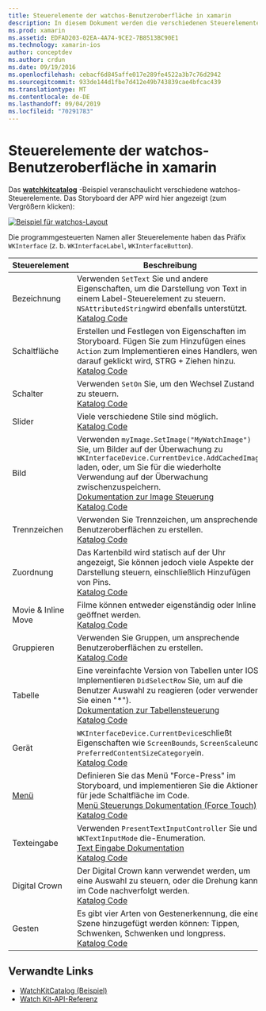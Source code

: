 ```yaml
---
title: Steuerelemente der watchos-Benutzeroberfläche in xamarin
description: In diesem Dokument werden die verschiedenen Steuerelemente beschrieben, die für die Verwendung in watchos-Benutzeroberflächen verfügbar sind. Es enthält eine Beschreibung der Bezeichnungen, Schaltflächen, Schalter, Schieberegler, Bilder, Trennzeichen, Zuordnungen usw.
ms.prod: xamarin
ms.assetid: EDFAD203-02EA-4A74-9CE2-7B8513BC90E1
ms.technology: xamarin-ios
author: conceptdev
ms.author: crdun
ms.date: 09/19/2016
ms.openlocfilehash: cebacf6d845affe017e289fe4522a3b7c76d2942
ms.sourcegitcommit: 933de144d1fbe7d412e49b743839cae4bfcac439
ms.translationtype: MT
ms.contentlocale: de-DE
ms.lasthandoff: 09/04/2019
ms.locfileid: "70291783"
---
```

# <a name="watchos-user-interface-controls-in-xamarin"></a>Steuerelemente der watchos-Benutzeroberfläche in xamarin

Das [**watchkitcatalog**](https://github.com/xamarin/monotouch-samples/tree/master/watchOS/WatchKitCatalog) -Beispiel veranschaulicht verschiedene watchos-Steuerelemente. Das Storyboard der APP wird hier angezeigt (zum Vergrößern klicken):

[![](images/storyboard-sml.png "Beispiel für watchos-Layout")](images/storyboard.png#lightbox)

Die programmgesteuerten Namen aller Steuerelemente haben das Präfix `WKInterface` (z. b. `WKInterfaceLabel`, `WKInterfaceButton`).

|Steuerelement|Beschreibung|Bildschirmabbildung|
|---|---|---|
|Bezeichnung|Verwenden `SetText` Sie und andere Eigenschaften, um die Darstellung von Text in einem Label-Steuerelement zu steuern. `NSAttributedString`wird ebenfalls unterstützt.<br />[Katalog Code](https://github.com/xamarin/ios-samples/blob/master/watchOS/WatchKitCatalog/WatchKit3Extension/LabelDetailController.cs)|![](Images/label.png)|
|Schaltfläche|Erstellen und Festlegen von Eigenschaften im Storyboard. Fügen Sie zum Hinzufügen eines `Action` zum Implementieren eines Handlers, wenn darauf geklickt wird, STRG + Ziehen hinzu.<br />[Katalog Code](https://github.com/xamarin/ios-samples/blob/master/watchOS/WatchKitCatalog/WatchKit3Extension/ButtonDetailController.cs)|![](Images/button.png)|
|Schalter|Verwenden `SetOn` Sie, um den Wechsel Zustand zu steuern.<br />[Katalog Code](https://github.com/xamarin/ios-samples/blob/master/watchOS/WatchKitCatalog/WatchKit3Extension/SwitchDetailController.cs)|![](Images/switch.png)|
|Slider|Viele verschiedene Stile sind möglich.<br />[Katalog Code](https://github.com/xamarin/ios-samples/blob/master/watchOS/WatchKitCatalog/WatchKit3Extension/SliderDetailController.cs)|![](Images/slider.png)|
|Bild|Verwenden `myImage.SetImage("MyWatchImage")` Sie, um Bilder auf der Überwachung zu `WKInterfaceDevice.CurrentDevice.AddCachedImage` laden, oder, um Sie für die wiederholte Verwendung auf der Überwachung zwischenzuspeichern.<br />[Dokumentation zur Image Steuerung](~/ios/watchos/user-interface/image.md)<br />[Katalog Code](https://github.com/xamarin/ios-samples/blob/master/watchOS/WatchKitCatalog/WatchKit3Extension/ImageDetailController.cs)|![](Images/image.png)|
|Trennzeichen|Verwenden Sie Trennzeichen, um ansprechende Benutzeroberflächen zu erstellen.<br />[Katalog Code](https://github.com/xamarin/ios-samples/blob/master/watchOS/WatchKitCatalog/WatchKit3Extension/SeparatorDetailController.cs)|![](Images/separator.png)| 
|Zuordnung|Das Kartenbild wird statisch auf der Uhr angezeigt, Sie können jedoch viele Aspekte der Darstellung steuern, einschließlich Hinzufügen von Pins.<br />[Katalog Code](https://github.com/xamarin/ios-samples/blob/master/watchOS/WatchKitCatalog/WatchKit3Extension/MapDetailController.cs)|![](Images/map.png)|
|Movie & Inline Move|Filme können entweder eigenständig oder Inline geöffnet werden.<br />[Katalog Code](https://github.com/xamarin/ios-samples/blob/master/watchOS/WatchKitCatalog/WatchKit3Extension/MovieDetailController.cs)|![](Images/movie.png)|
|Gruppieren|Verwenden Sie Gruppen, um ansprechende Benutzeroberflächen zu erstellen.<br />[Katalog Code](https://github.com/xamarin/ios-samples/blob/master/watchOS/WatchKitCatalog/WatchKit3Extension/GroupDetailController.cs)|![](Images/group.png)|
|Tabelle|Eine vereinfachte Version von Tabellen unter IOS. Implementieren `DidSelectRow` Sie, um auf die Benutzer Auswahl zu reagieren (oder verwenden Sie einen "*").<br />[Dokumentation zur Tabellensteuerung](~/ios/watchos/user-interface/table.md)<br />[Katalog Code](https://github.com/xamarin/ios-samples/blob/master/watchOS/WatchKitCatalog/WatchKit3Extension/Table%20Detail%20Controller/TableDetailController.cs)|![](Images/table.png)|
|Gerät|`WKInterfaceDevice.CurrentDevice`schließt Eigenschaften wie `ScreenBounds`, `ScreenScale`und `PreferredContentSizeCategory`ein.<br />[Katalog Code](https://github.com/xamarin/ios-samples/blob/master/watchOS/WatchKitCatalog/WatchKit3Extension/DeviceDetailController.cs)|![](Images/device.png)|
|[Menü](~/ios/watchos/user-interface/menu.md)|Definieren Sie das Menü "Force-Press" im Storyboard, und implementieren Sie die Aktionen für jede Schaltfläche im Code.<br />[Menü Steuerungs Dokumentation (Force Touch)](~/ios/watchos/user-interface/menu.md)<br />[Katalog Code](https://github.com/xamarin/ios-samples/blob/master/watchOS/WatchKitCatalog/WatchKit3Extension/ControllerDetailController.cs)|![](Images/controller.png)|
|Texteingabe|Verwenden `PresentTextInputController` Sie und `WKTextInputMode` die-Enumeration.<br />[Text Eingabe Dokumentation](~/ios/watchos/user-interface/text-input.md)<br />[Katalog Code](https://github.com/xamarin/ios-samples/blob/master/watchOS/WatchKitCatalog/WatchKit3Extension/TextInputController.cs)|![](Images/textinput.png)|
|Digital Crown|Der Digital Crown kann verwendet werden, um eine Auswahl zu steuern, oder die Drehung kann im Code nachverfolgt werden.<br />[Katalog Code](https://github.com/xamarin/ios-samples/blob/master/watchOS/WatchKitCatalog/WatchKit3Extension/CrownDetailController.cs)|![](Images/digital-crown.png)|
|Gesten|Es gibt vier Arten von Gestenerkennung, die einer Szene hinzugefügt werden können: Tippen, Schwenken, Schwenken und longpress.<br />[Katalog Code](https://github.com/xamarin/ios-samples/blob/master/watchOS/WatchKitCatalog/WatchKit3Extension/GestureDetailController.cs)|![](Images/gestures.png)|


## <a name="related-links"></a>Verwandte Links

- [WatchKitCatalog (Beispiel)](https://docs.microsoft.com/samples/xamarin/ios-samples/watchos-watchkitcatalog)
- [Watch Kit-API-Referenz](xref:WatchKit)
